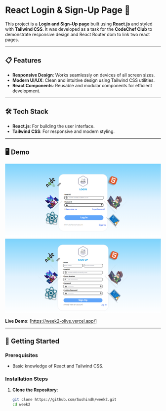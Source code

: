 # React Login & Sign-Up Page 🌟

This project is a **Login and Sign-Up page** built using **React.js** and styled with **Tailwind CSS**. It was developed as a task for the **CodeChef Club** to demonstrate responsive design and React Router dom to link two react pages.

---

## 📋 Features

- **Responsive Design**: Works seamlessly on devices of all screen sizes.
- **Modern UI/UX**: Clean and intuitive design using Tailwind CSS utilities.
- **React Components**: Reusable and modular components for efficient development.

---

## 🛠 Tech Stack

- **React.js**: For building the user interface.
- **Tailwind CSS**: For responsive and modern styling.

---

## 🖥 Demo

![Login Page](https://github.com/Sushindh/week2/blob/main/src/assets/images/Login1.png)
![Sign-Up Page](https://github.com/Sushindh/week2/blob/main/src/assets/images/Signup1.png)

**Live Demo**: [https://week2-olive.vercel.app/]

---

## 🚀 Getting Started

### Prerequisites
- Basic knowledge of React and Tailwind CSS.

### Installation Steps

1. **Clone the Repository**:
   ```bash
   git clone https://github.com/Sushindh/week2.git
   cd week2
